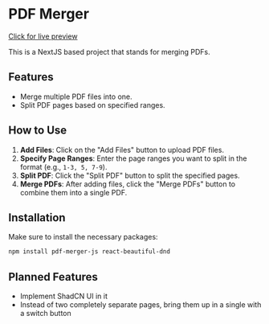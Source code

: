 # PDF Merger
[Click for live preview](https://ashwinz-pdf.vercel.app)

This is a NextJS based project that stands for merging PDFs. 

## Features
- Merge multiple PDF files into one.
- Split PDF pages based on specified ranges.

## How to Use
1. **Add Files**: Click on the "Add Files" button to upload PDF files.
2. **Specify Page Ranges**: Enter the page ranges you want to split in the format (e.g., `1-3, 5, 7-9`).
3. **Split PDF**: Click the "Split PDF" button to split the specified pages.
4. **Merge PDFs**: After adding files, click the "Merge PDFs" button to combine them into a single PDF.

## Installation
Make sure to install the necessary packages:
```bash
npm install pdf-merger-js react-beautiful-dnd
```

## Planned Features
- Implement ShadCN UI in it
- Instead of two completely separate pages, bring them up in a single with a switch button
